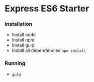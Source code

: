 # Express ES6 Starter #

### Installation ###
* Install node
* Install npm
* Install gulp
* Install all dependencies `npm install`

### Running ###
* `gulp`